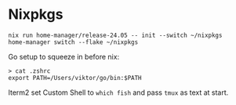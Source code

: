 # Nixpkgs

```
nix run home-manager/release-24.05 -- init --switch ~/nixpkgs
home-manager switch --flake ~/nixpkgs
```

Go setup to squeeze in before nix:
```
> cat .zshrc
export PATH=/Users/viktor/go/bin:$PATH
```

Iterm2 set Custom Shell to `which fish` and pass `tmux` as text at start.

